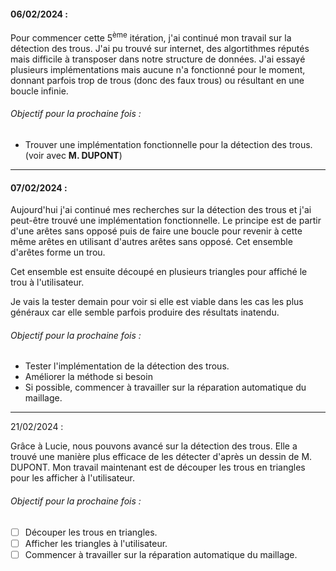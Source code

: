#### 06/02/2024 :
Pour commencer cette 5<sup>ème</sup> itération, j'ai continué mon travail sur la détection des trous.
J'ai pu trouvé sur internet, des algortithmes réputés mais difficile à transposer dans notre structure de données.
J'ai essayé plusieurs implémentations mais aucune n'a fonctionné pour le moment, donnant parfois trop de trous (donc des faux trous)
ou résultant en une boucle infinie.

###### Objectif pour la prochaine fois :
- Trouver une implémentation fonctionnelle pour la détection des trous. (voir avec **M. DUPONT**)

---
#### 07/02/2024 : 

Aujourd'hui j'ai continué mes recherches sur la détection des trous et j'ai peut-être trouvé une implémentation fonctionnelle.
Le principe est de partir d'une arêtes sans opposé puis de faire une boucle pour revenir à cette même arêtes en utilisant 
d'autres arêtes sans opposé. Cet ensemble d'arêtes forme un trou.

Cet ensemble est ensuite découpé en plusieurs triangles pour affiché le trou à l'utilisateur.

Je vais la tester demain pour voir si elle est viable dans les cas les plus généraux car elle semble parfois produire des 
résultats inatendu.

###### Objectif pour la prochaine fois : 

- Tester l'implémentation de la détection des trous.
- Améliorer la méthode si besoin
- Si possible, commencer à travailler sur la réparation automatique du maillage.
---
21/02/2024 :

Grâce à Lucie, nous pouvons avancé sur la détection des trous. Elle a trouvé une manière plus efficace de les détecter 
d'après un dessin de M. DUPONT. Mon travail maintenant est de découper les trous en triangles pour les afficher à l'utilisateur.

###### Objectif pour la prochaine fois :
- [ ] Découper les trous en triangles.
- [ ] Afficher les triangles à l'utilisateur.
- [ ] Commencer à travailler sur la réparation automatique du maillage.
